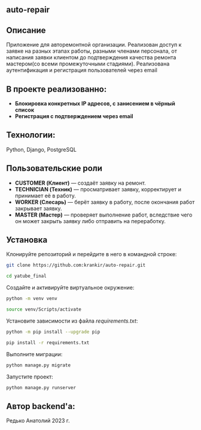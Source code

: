 ## auto-repair

## Описание
Приложение для авторемонтной организации. Реализован доступ к заявке на разных этапах работы, разными членами персонала, от написания заявки клиентом до подтверждения качества ремонта мастером(со всеми промежуточными стадиями). Реализована аутентификация и регистрация пользователей через email

## В проекте реализованно:
- **Блокировка конкретных IP адресов, с занисением в чёрный список**
- **Регистрация с подтверждением через email**

## Технологии:

Python, Django, PostgreSQL

## Пользовательские роли
- **CUSTOMER (Клиент)** — создаёт заявку на ремонт.
- **TECHNICIAN (Техник)** — просматривает заявку, корректирует и принимает её в работу.
- **WORKER (Слесарь)** — берёт заявку в работу, после окончания работ закрывает заявку.
- **MASTER (Мастер)** — проверяет выполнение работ, вследствие чего он может закрыть заявку либо отправить на переработку.

## Установка

Клонируйте репозиторий и перейдите в него в командной строке:
```sh
git clone https://github.com:krankir/auto-repair.git
```
```sh
cd yatube_final
```
Создайте и активируйте виртуальное окружение:
```sh
python -m venv venv
```
```sh
source venv/Scripts/activate
```
Установите зависимости из файла _requirements.txt_:
```sh
python -m pip install --upgrade pip
```
```sh
pip install -r requirements.txt
```
Выполните миграции:
```sh
python manage.py migrate
```
Запустите проект:
```sh
python manage.py runserver
```
## Автор backend'а:

Редько Анатолий 2023 г.
